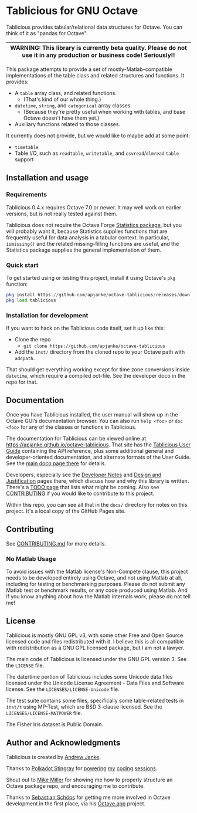 # Tablicious for GNU Octave

Tablicious provides tabular/relational data structures for Octave. You can think of it as "pandas for Octave".

| WARNING: This library is currently beta quality. Please do not use it in any production or business code! Seriously!! |
| ---- |

This package attempts to provide a set of mostly-Matlab-compatible implementations of the table class and related structures and functions.
It provides:

* A `table` array class, and related functions.
  * (That's kind of our whole thing.)
* `datetime`, `string`, and `categorical` array classes.
  * (Because they're pretty useful when working with tables, and base Octave doesn't have them yet.)
* Auxiliary functions related to those classes.

It currently does not provide, but we would like to maybe add at some point:

* `timetable`
* Table I/O, such as `readtable`, `writetable`, and `csvread`/`dlmread` `table` support

## Installation and usage

### Requirements

Tablicious 0.4.x requires Octave 7.0 or newer. It may well work on earlier versions, but is not really tested against them.

Tablicious does not require the Octave Forge [Statistics package](https://gnu-octave.github.io/packages/statistics/), but you will probably want it, because Statistics supplies functions that are frequently useful for data analysis in a tabular context. In particular, `ismissing()` and the related missing-filling functions are useful, and the Statistics package supplies the general implementation of them.

### Quick start

To get started using or testing this project, install it using Octave's `pkg` function:

```octave
pkg install https://github.com/apjanke/octave-tablicious/releases/download/v0.4.4/tablicious-0.4.4.tar.gz
pkg load tablicious
```

### Installation for development

If you want to hack on the Tablicious code itself, set it up like this:

* Clone the repo
  * `git clone https://github.com/apjanke/octave-tablicious`
* Add the `inst/` directory from the cloned repo to your Octave path with `addpath`.

That should get everything working except for time zone conversions inside `datetime`, which require a compiled oct-file. See the developer doco in the repo for that.

## Documentation

Once you have Tablicious installed, the user manual will show up in the Octave GUI’s documentation browser.
You can also run `help <foo>` or `doc <foo>` for any of the classes or functions in Tablicious.

The documentation for Tablicious can be viewed online at <https://apjanke.github.io/octave-tablicious>. That site has the [Tablicious User Guide](https://apjanke.github.io/octave-tablicious/release/v0.3.7/user-guide/html/index.html) containing the API reference, plus some additional general and developer-oriented documentation, and alternate formats of the User Guide. See the [main doco page there](https://apjanke.github.io/octave-tablicious) for details.

Developers, especially see the [Developer Notes](https://apjanke.github.io/octave-tablicious/Developer-Notes.html) and [Design and Justification](https://apjanke.github.io/octave-tablicious/Design-and-Justification.html) pages there, which discuss how and why this library is written. There's a [TODO page](https://apjanke.github.io/octave-tablicious/TODO.html) that lists what might be coming. Also see [CONTRIBUTING](CONTRIBUTING.md) if you would like to contribute to this project.

Within this repo, you can see all that in the `docs/` directory for notes on this project. It's a local copy of the GitHub Pages site.

## Contributing

See [CONTRIBUTING.md](CONTRIBUTING.md) for more details.

### No Matlab Usage

To avoid issues with the Matlab license's Non-Compete clause, this project needs to be developed entirely using Octave, and not using Matlab at all, including for testing or benchmarking purposes. Please do not submit any Matlab test or benchmark results, or any code produced using Matlab. And if you know anything about how the Matlab internals work, please do not tell me!

## License

Tablicious is mostly GNU GPL v3, with some other Free and Open Source licensed code and files redistributed with it. I believe this is all compatible with redistribution as a GNU GPL licensed package, but I am not a lawyer.

The main code of Tablicious is licensed under the GNU GPL version 3. See the `LICENSE` file.

The date/time portion of Tablicious includes some Unicode data files licensed under the Unicode License Agreement - Data Files and Software license. See the `LICENSES/LICENSE-Unicode` file.

The test suite contains some files, specifically some table-related tests in `inst/t` using MP-Test, which are BSD 3-clause licensed. See the `LICENSES/LICENSE-MATPOWER` file.

The Fisher Iris dataset is Public Domain.

## Author and Acknowledgments

Tablicious is created by [Andrew Janke](https://apjanke.net).

Thanks to [Polkadot Stingray](https://polkadotstingray-official.jimdo.com/) for [powering](https://www.youtube.com/watch?v=3ad4NsEy1tg) [my](https://www.youtube.com/watch?v=-zlq6eMycLA) [coding](https://www.youtube.com/watch?v=1z4RosaB-UQ) [sessions](https://www.youtube.com/watch?v=p6oVXuLsbxM).

Shout out to [Mike Miller](https://mtmxr.com/) for showing me how to properly structure an Octave package repo, and encouraging me to contribute.

Thanks to [Sebastian Schöps](https://github.com/schoeps) for getting me more involved in Octave development in the first place, via his [Octave.app](https://octave-app.org) project.
